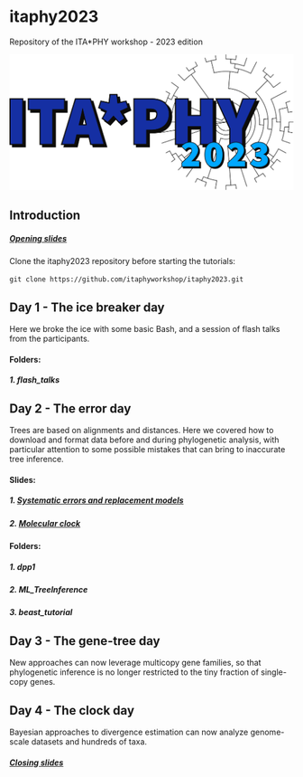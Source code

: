 # itaphy2023
Repository of the ITA*PHY workshop - 2023 edition

[<img src="./images/itaphylogo.svg">](https://sites.google.com/view/itaphylogeneticsworkshop)

## Introduction
##### [Opening slides](https://drive.google.com/file/d/1w40u4ufSD28muhuL3kQuiKZXnZaN9bsc/view?usp=sharing)

Clone the itaphy2023 repository before starting the tutorials:

```git clone https://github.com/itaphyworkshop/itaphy2023.git```

## Day 1 - The ice breaker day
Here we broke the ice with some basic Bash, and a session of flash talks from the participants.
#### Folders:
##### 1. flash_talks

## Day 2 - The error day
Trees are based on alignments and distances. Here we covered how to download and format data before and during phylogenetic analysis, with particular attention to some possible mistakes that can bring to inaccurate tree inference.
#### Slides:
##### 1. [Systematic errors and replacement models](https://docs.google.com/presentation/d/1bEE0KxEskEpKIC7e_fwgB6Q3R_GdNRnO/edit?usp=sharing&ouid=113307526437925014307&rtpof=true&sd=true)
##### 2. [Molecular clock](https://docs.google.com/presentation/d/1uyWt-keqObQWrDMqtPiWkNEL_-8IjFrh/edit?usp=sharing&ouid=113307526437925014307&rtpof=true&sd=true)
#### Folders:
##### 1. dpp1
##### 2. ML_TreeInference
##### 3. beast_tutorial

## Day 3 - The gene-tree day
New approaches can now leverage multicopy gene families, so that phylogenetic inference is no longer restricted to the tiny fraction of single-copy genes.

## Day 4 - The clock day
Bayesian approaches to divergence estimation can now analyze genome-scale datasets and hundreds of taxa.
##### [Closing slides](https://drive.google.com/file/d/15YXyCS9SX75pvDoYArHlVKLIyqjONsaa/view?usp=sharing)

